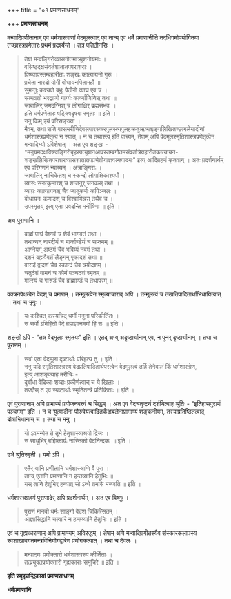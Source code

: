 +++
title = "०१ प्रमाणसाधनम्"

+++
**प्रमाणसाधनम्**

मन्वादिप्रणीतानाम् एव धर्मशास्त्राणां वेदमूलत्वाद् एव तान्य् एव धर्मे प्रमाणानीति तदधिगमोपयोगितया तच्छास्त्रप्रणेतारः प्रथमं प्रदर्श्यन्ते । तत्र पतिठीनसिः ।

> तेषां मन्वङ्गिरोव्यासगौतमात्र्युशनोयमाः ।  
> वसिष्ठदक्षसंवर्तशातातपपराशराः ॥  
> विष्ण्वापस्तम्बहारीताः शङ्खः कात्यायनो गुरुः ।  
> प्रचेता नारदो योगी बोधायनपितामहौ ॥  
> सुमन्तुः कश्यपो बभ्रुः पैठीनो व्याघ्र एव च ।  
> सत्यव्रतो भरद्वाजो गार्ग्यः कार्ष्णाजिनिस् तथा ॥  
> जाबालिर् जमदग्निश् च लोगाक्षिर् ब्रह्मसंभवः ।  
> इति धर्मप्रणेतारः षट्त्रिषदृषयः स्मृताः ॥ इति ।  
> <span style="text-decoration - underline;">ननु</span> किम् इयं परिसङ्ख्या ।  
> <span style="text-decoration - underline;">मैवम्</span>, तथा सति वत्समरीचिदेवलपारस्करपुलस्त्यपुलहक्रतुऋष्यशृङ्गलिखितच्छागलेयादीनां धर्मशास्त्रप्रणेतृत्वं न स्यात् । न च तथास्त्व् इति वाच्यम्, तेषाम् अपि वेदमूलस्मृतिशास्त्रप्रणेतृत्वेन मन्वादिभ्यो ऽविशेषात् । अत एव शङ्खः -  "मनुयमदक्षविष्ण्वङ्गिरोबृहस्पत्युशनआपस्तम्बगौतमसंवर्तात्रेयहारीतकात्यायन-शङ्खलिखितपराशरव्यासशातातपप्रचेतोयाज्ञवल्क्यादयः" इत्य् आदिग्रहणं कृतवान् । अतः प्रदर्शनार्थम् एव परिगणनं न्याय्यम् । अत्राङ्गिराः ।  
> जाबालिर् नाचिकेतश् च स्कन्दो लोगाक्षिकाश्यपौ ।  
> व्यासः सनत्कुमारश् च शन्तनुर् जनकस् तथा ॥  
> व्याघ्रः कात्यायनश् चैव जातूकर्णः कपिञ्जलः ।  
> बोधायनः कणादश् च विश्वामित्रस् तथैव च ।  
> उपस्मृतय् इत्य् एताः प्रवदन्ति मनीषिणः ॥ इति ।

अथ पुराणानि ।

> ब्राह्मं पाद्मं वैष्णवं च शैवं भागवतं तथा ।  
> तथान्यन् नारदीयं च मार्काण्डेयं च सप्तमम् ॥  
> आग्नेयम् अष्टमं चैव भविष्यं नवमं तथा ।  
> दशमं ब्रह्मवैवर्तं लैङ्गम् एकादशं तथा ॥  
> वाराहं द्वादशं चैव स्कान्दं चैव त्रयोदशम् ।  
> चतुर्दशं वामनं च कौर्मं पञ्चदशं स्मृतम् ॥  
> मात्स्यं च गारुडं चैव ब्राह्माण्डं च तथापरम् ॥

वक्त्रनपेक्षत्वेन वेदश् च प्रमाणम् । तन्मूलत्वेन स्मृत्याचाराव् अपि । तन्मूलत्वं च तत्प्रतिपादितार्थाभिधायित्वात् । तथा च भृगुः ।

> यः कश्चित् कस्यचिद् धर्मो मनुना परिकीर्तितः ।  
> स सर्वो ऽभिहितो वेदे ब्रह्मज्ञानमयो हि सः ॥ इति ।

शङ्खो ऽपि -  "तत्र वेदमूलाः स्मृतयः" इति । एतद् अप्य् अदृष्टार्थानाम् एव, न पुनर् दृष्टार्थानाम् । तथा च पुराणम् ।

> सर्वा एता वेदमूला दृष्टार्थाः परिहृत्य तु । इति ।  
> <span style="text-decoration - underline;">ननु</span> यदि स्मृतिशास्त्रस्य वेदप्रतिपादितार्थपरत्वेन वेदमूलत्वं तर्हि तेनैवालं किं धर्मशास्त्रेण,  
> <span style="text-decoration - underline;">इत्य् आशङ्क्याह</span> मरीचिः -   
> दुर्बोधा वैदिकाः शब्दाः प्रकीर्णत्वाच् च ये खिलाः ।  
> तज्ज्ञैस् त एव स्पष्टार्थाः स्मृतितन्त्रे प्रतिष्ठिताः ॥ इति ।

एवं पुराणानाम् अपि प्रामाण्यं प्रयोजनवत्त्वं च सिद्धम् । अत एव वेदचतुष्टयं दर्शयित्वाह श्रुतिः -  "इतिहासपुराणं पञ्चमम्" इति । न च श्रुत्यादीनां पौरुषेयत्वादितर्कअबलेनाप्रामाण्यं शङ्कनीयम्, तस्याप्रतिष्ठितत्वाद् दोषाभिधानाच् च । तथा च मनुः ।

> यो ऽवमन्येत ते तूभे हेतुशास्त्राश्रयो द्विजः ।  
> स साधुभिर् बहिष्कार्यः नास्तिको वेदनिन्दकः ॥ इति ।

उभे श्रुतिस्मृती । यमो ऽपि ।

> एतैर् यानि प्रणीतानि धर्मशास्त्राणि वै पुरा ।  
> तान्य् एतानि प्रमाणानि न हन्तव्यानि हेतुभिः ॥  
> यस् तानि हेतुभिर् हन्यात् सो ऽन्धे तमसि मज्जति ॥ इति ।

धर्मशास्त्रग्रहणं पुराणादेर् अपि प्रदर्शनार्थम् । अत एव विष्णुः ।

> पुराणं मानवो धर्मः साङ्गो वेदश् चिकित्सितम् ।  
> आज्ञासिद्धानि चत्वारि न हन्तव्यानि हेतुभिः ॥ इति ।

एवं च गृह्यकाराणाम् अपि प्रामाण्यम् अविरुद्धम् । तेषाम् अपि मन्वादिप्रणीतस्यैव संस्कारकलापस्य स्वशाखावगतमन्त्रविनियोगद्वारेण प्रयोगकत्वात् । तथा च देवलः ।

> मन्वादयः प्रयोक्तारो धर्मशास्त्रस्य कीर्तिताः ।  
> तत्प्रयुक्तप्रयोक्तारो गृह्यकाराः समूचिरे ॥ इति ।

**इति स्मृइचन्द्रिकायां प्रमाणसाधनम्**

**धर्मप्रमाणानि**
